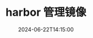 ---
title: harbor 管理镜像
date: 2024-06-22T14:15:00
authors:
  name: GSemir
  url: https://github.com/GSemir0418
  image_url: https://github.com/GSemir0418.png
  email: gsemir0418@gmail.com
tags: [docker, harbor, ubuntu, wsl]
---
